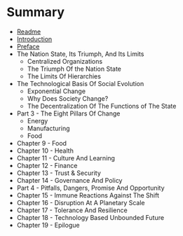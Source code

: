 # Summary

* [Readme](README.md)
* [Introduction](introduction.md)
* [Preface](preface.md)
* The Nation State, Its Triumph, And Its Limits
   * Centralized Organizations
   * The Triumph Of the Nation State
   * The Limits Of Hierarchies
* The Technological Basis Of Social Evolution
   * Exponential Change
   * Why Does Society Change?
   * The Decentralization Of The Functions of The State
* Part 3 - The Eight Pillars Of Change
   * Energy
   * Manufacturing
   * Food
* Chapter 9 - Food
* Chapter 10 - Health
* Chapter 11 - Culture And Learning
* Chapter 12 - Finance
* Chapter 13 - Trust & Security
* Chapter 14 - Governance And Policy
* Part 4 - Pitfalls, Dangers, Promise And Opportunity
* Chapter 15 - Immune Reactions Against The Shift
* Chapter 16 - Disruption At A Planetary Scale
* Chapter 17 - Tolerance And Resilience
* Chapter 18 - Technology Based Unbounded Future
* Chapter 19 - Epilogue

